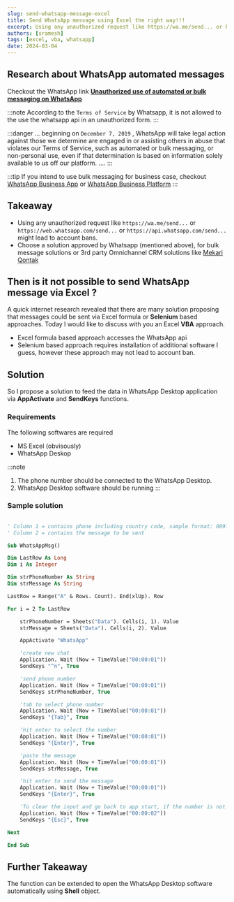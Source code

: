 ```yaml
---
slug: send-whatsapp-message-excel
title: Send WhatsApp message using Excel the right way!!!
excerpt: Using any unauthorized request like https://wa.me/send... or https://web.whatsapp.com/send... or https://api.whatsapp.com/send... might lead to account bans.
authors: [sramesh]
tags: [excel, vba, whatsapp]
date: 2024-03-04
---
```


## Research about WhatsApp automated messages

Checkout the WhatsApp link **[Unauthorized use of automated or bulk messaging on WhatsApp](https://faq.whatsapp.com/5957850900902049)**

:::note
According to the `Terms of Service` by Whatsapp, it is not allowed to the use the whatsapp api in an unauthorized form. 
:::

:::danger
... beginning on `December 7, 2019` , WhatsApp will take legal action against those we determine are engaged in or assisting others in abuse that violates our Terms of Service, such as automated or bulk messaging, or non-personal use, even if that determination is based on information solely available to us off our platform. ....
:::

:::tip
If you intend to use bulk messaging for business case, checkout [WhatsApp Business App](https://www.whatsapp.com/business/) or [WhatsApp Business Platform](https://www.whatsapp.com/business/api)
:::

## Takeaway

* Using any unauthorized request like `https://wa.me/send...` or `https://web.whatsapp.com/send...` or `https://api.whatsapp.com/send...` might lead to account bans.
* Choose a solution approved by Whatsapp (mentioned above), for bulk message solutions or 3rd party Omnichannel CRM solutions like [Mekari Qontak](https://qontak.com/intl/)

## Then is it not possible to send WhatsApp message via Excel ?

A quick internet research revealed that there are many solution proposing that messages could be sent via Excel formula or __Selenium__ based approaches. Today I would like to discuss with you an Excel **VBA** approach.
* Excel formula based approach accesses the WhatsApp api
* Selenium based approach requires installation of additional software
I guess, however these approach may not lead to account ban.

## Solution

So I propose a solution to feed the data in WhatsApp Desktop application via __AppActivate__ and __SendKeys__ functions.

### Requirements

The following softwares are required
* MS Excel (obvisously)
* WhatsApp Deskop

:::note
1. The phone number should be connected to the WhatsApp Desktop.
2. WhatsApp Desktop software should be running
:::

### Sample solution

```vb title="SendMessage"

' Column 1 = contains phone including country code, sample format: 009172---
' Column 2 = contains the message to be sent

Sub WhatsAppMsg()

Dim LastRow As Long
Dim i As Integer

Dim strPhoneNumber As String
Dim strMessage As String

LastRow = Range("A" & Rows. Count). End(xlUp). Row

For i = 2 To LastRow

    strPhoneNumber = Sheets("Data"). Cells(i, 1). Value
    strMessage = Sheets("Data"). Cells(i, 2). Value

    AppActivate "WhatsApp"

    'create new chat
    Application. Wait (Now + TimeValue("00:00:01"))
    SendKeys "^n", True

    'send phone number
    Application. Wait (Now + TimeValue("00:00:01"))
    SendKeys strPhoneNumber, True

    'tab to select phone number
    Application. Wait (Now + TimeValue("00:00:01"))
    SendKeys "{Tab}", True

    'hit enter to select the number
    Application. Wait (Now + TimeValue("00:00:01"))
    SendKeys "{Enter}", True

    'paste the message
    Application. Wait (Now + TimeValue("00:00:01"))
    SendKeys strMessage, True

    'hit enter to send the message
    Application. Wait (Now + TimeValue("00:00:01"))
    SendKeys "{Enter}", True

    'To clear the input and go back to app start, if the number is not found
    Application. Wait (Now + TimeValue("00:00:02"))
    SendKeys "{Esc}", True

Next

End Sub
```

## Further Takeaway

The function can be extended to open the WhatsApp Desktop software automatically using __Shell__ object.
